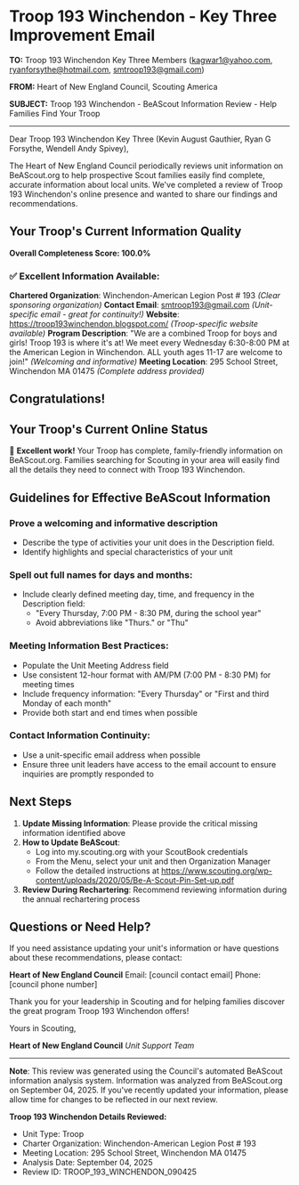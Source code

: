# Troop 193 Winchendon - Key Three Improvement Email

**TO:** Troop 193 Winchendon Key Three Members (kagwar1@yahoo.com, ryanforsythe@hotmail.com, smtroop193@gmail.com)

**FROM:** Heart of New England Council, Scouting America

**SUBJECT:** Troop 193 Winchendon - BeAScout Information Review - Help Families Find Your Troop

---

Dear Troop 193 Winchendon Key Three (Kevin August Gauthier, Ryan G Forsythe, Wendell Andy Spivey),

The Heart of New England Council periodically reviews unit information on BeAScout.org to help prospective Scout families easily find complete, accurate information about local units. We've completed a review of Troop 193 Winchendon's online presence and wanted to share our findings and recommendations.

## Your Troop's Current Information Quality

**Overall Completeness Score: 100.0%**

### ✅ **Excellent Information Available:**
**Chartered Organization**: Winchendon-American Legion Post # 193 *(Clear sponsoring organization)*
**Contact Email**: smtroop193@gmail.com *(Unit-specific email - great for continuity!)*
**Website**: https://troop193winchendon.blogspot.com/ *(Troop-specific website available)*
**Program Description**: "We are a combined Troop for boys and girls! Troop 193 is where it's at! We meet every Wednesday 6:30-8:00 PM at the American Legion in Winchendon. ALL youth ages 11-17 are welcome to join!" *(Welcoming and informative)*
**Meeting Location**: 295 School Street, Winchendon MA 01475 *(Complete address provided)*

## Congratulations!

## Your Troop's Current Online Status

🎉 **Excellent work!** Your Troop has complete, family-friendly information on BeAScout.org. Families searching for Scouting in your area will easily find all the details they need to connect with Troop 193 Winchendon.

## Guidelines for Effective BeAScout Information

### **Prove a welcoming and informative description**
- Describe the type of activities your unit does in the Description field.
- Identify highlights and special characteristics of your unit

### **Spell out full names for days and months:**
- Include clearly defined meeting day, time, and frequency in the Description field:
  - "Every Thursday, 7:00 PM - 8:30 PM, during the school year"
  - Avoid abbreviations like "Thurs." or "Thu"

### **Meeting Information Best Practices:**
- Populate the Unit Meeting Address field
- Use consistent 12-hour format with AM/PM (7:00 PM - 8:30 PM) for meeting times
- Include frequency information: "Every Thursday" or "First and third Monday of each month"
- Provide both start and end times when possible

### **Contact Information Continuity:**
- Use a unit-specific email address when possible
- Ensure three unit leaders have access to the email account to ensure inquiries are promptly responded to

## Next Steps

1. **Update Missing Information**: Please provide the critical missing information identified above
2. **How to Update BeAScout**: 
   - Log into my.scouting.org with your ScoutBook credentials
   - From the Menu, select your unit and then Organization Manager
   - Follow the detailed instructions at
     https://www.scouting.org/wp-content/uploads/2020/05/Be-A-Scout-Pin-Set-up.pdf
3. **Review During Rechartering**: Recommend reviewing information during the annual rechartering process

## Questions or Need Help?

If you need assistance updating your unit's information or have questions about these recommendations, please contact:

**Heart of New England Council**
Email: [council contact email]
Phone: [council phone number]

Thank you for your leadership in Scouting and for helping families discover the great program Troop 193 Winchendon offers!

Yours in Scouting,

**Heart of New England Council**
*Unit Support Team*

---

**Note**: This review was generated using the Council's automated BeAScout information analysis system. Information was analyzed from BeAScout.org on September 04, 2025. If you've recently updated your information, please allow time for changes to be reflected in our next review.

**Troop 193 Winchendon Details Reviewed:**
- Unit Type: Troop
- Charter Organization: Winchendon-American Legion Post # 193
- Meeting Location: 295 School Street, Winchendon MA 01475
- Analysis Date: September 04, 2025
- Review ID: TROOP_193_WINCHENDON_090425